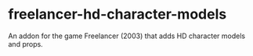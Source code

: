 # freelancer-hd-character-models
An addon for the game Freelancer (2003) that adds HD character models and props.
